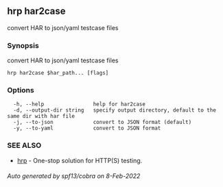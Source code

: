 ## hrp har2case

convert HAR to json/yaml testcase files

### Synopsis

convert HAR to json/yaml testcase files

```
hrp har2case $har_path... [flags]
```

### Options

```
  -h, --help                help for har2case
  -d, --output-dir string   specify output directory, default to the same dir with har file
  -j, --to-json             convert to JSON format (default)
  -y, --to-yaml             convert to JSON format
```

### SEE ALSO

* [hrp](hrp.md)	 - One-stop solution for HTTP(S) testing.

###### Auto generated by spf13/cobra on 8-Feb-2022